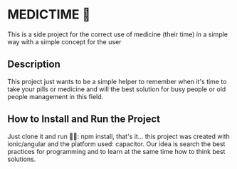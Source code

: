 # MEDICTIME 💊
<p> This is a side project for the correct use of medicine (their time) in a simple way with a simple concept for the user </p>

## Description
<p> This project just wants to be a simple helper to remember when it's time to take your pills or medicine and will the best solution for busy people or old people management in this field. </p>

## How to Install and Run the Project
<p> Just clone it and run 🤘🏻: npm install, that's it... this project was created with ionic/angular and the platform used: capacitor. Our idea is search the best practices for programming and to learn at the same time how to think best solutions. </p>

